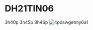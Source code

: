 # DH21TIN06
3h40p
3h45p
3h46p
![4pdswgetmy6a1](https://github.com/user-attachments/assets/3809f31b-6b91-4cb5-82b0-4d470d07a018)

